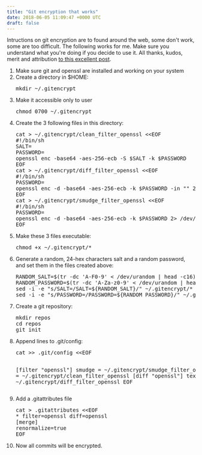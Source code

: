 ```yaml
---
title: "Git encryption that works"
date: 2018-06-05 11:09:47 +0000 UTC
draft: false
---
```

Intructions on git encryption are to found around the web, some don't work, some are too difficult. The following works for me. Make sure you understand what you're doing if you decide to use it. All thanks, kudos, merit and attribution <a href="https://gist.github.com/shadowhand/873637" target="_blank" rel="noopener">to this excellent post</a>.
<ol>
	<li>Make sure git and openssl are installed and working on your system</li>
	<li>Create a directory in $HOME:
<pre>mkdir ~/.gitencrypt</pre>
</li>
	<li>Make it accessible only to user
<pre>chmod 0700 ~/.gitencrypt</pre>
</li>
	<li>Create the 3 following files in this directory:
<pre>cat &gt; ~/.gitencrypt/clean_filter_openssl &lt;&lt;EOF
#!/bin/sh
SALT=
PASSWORD=
openssl enc -base64 -aes-256-ecb -S $SALT -k $PASSWORD
EOF
cat &gt; ~/.gitencrypt/diff_filter_openssl &lt;&lt;EOF
#!/bin/sh
PASSWORD=
openssl enc -d -base64 -aes-256-ecb -k $PASSWORD -in "" 2&gt; /dev/null || cat ""
EOF
cat &gt; ~/.gitencrypt/smudge_filter_openssl &lt;&lt;EOF
#!/bin/sh
PASSWORD=
openssl enc -d -base64 -aes-256-ecb -k $PASSWORD 2&gt; /dev/null || cat
EOF</pre>
</li>
	<li>Make these 3 files executable:
<pre>chmod +x ~/.gitencrypt/*</pre>
</li>
	<li>Generate a random, 24-hex characters salt and a random password, and set them in the files created above:
<pre>RANDOM_SALT=$(tr -dc 'A-F0-9' &lt; /dev/urandom | head -c16)
RANDOM_PASSWORD=$(tr -dc 'A-Za-z0-9' &lt; /dev/urandom | head -c18)
sed -i -e "s/SALT=/SALT=${RANDOM_SALT}/" ~/.gitencrypt/*
sed -i -e "s/PASSWORD=/PASSWORD=${RANDOM_PASSWORD}/" ~/.gitencrypt/*</pre>
</li>
	<li>Create a git repository:
<pre>mkdir repos
cd repos
git init</pre>
</li>
	<li>Append lines to .git/config:
<pre>cat &gt;&gt; .git/config &lt;&lt;EOF

[filter "openssl"]
    smudge = ~/.gitencrypt/smudge_filter_openssl
    clean = ~/.gitencrypt/clean_filter_openssl
[diff "openssl"]
    textconv = ~/.gitencrypt/diff_filter_openssl
EOF</pre>
</li>
	<li>Add a .gitattributes file
<pre>cat &gt; .gitattributes &lt;&lt;EOF
* filter=openssl diff=openssl
[merge]
renormalize=true
EOF</pre>
</li>
	<li>Now all commits will be encrypted.</li>
</ol>